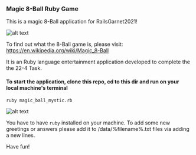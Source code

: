 ### Magic 8-Ball Ruby Game

This is a magic 8-Ball application for RailsGarnet2021! 

![alt text](https://images.vat19.com/covers/large/worlds-smallest-magic-8-ball.jpg)

To find out what the 8-Ball game is, please visit: https://en.wikipedia.org/wiki/Magic_8-Ball

It is an Ruby language entertainment application developed to complete the the 22-4 Task.

#### To start the application, clone this repo, cd to this dir and run on your local machine's terminal

```
ruby magic_ball_mystic.rb
```

![alt text](https://media.giphy.com/media/IBvWNRMu32Wdj53nol/giphy.gif)

You have to have `ruby` installed on your machine.
To add some new greetings or answers please add it to /data/%filename%.txt files via adding a new lines.

Have fun!
